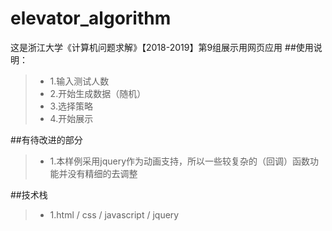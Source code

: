 # elevator_algorithm
这是浙江大学《计算机问题求解》【2018-2019】第9组展示用网页应用
##使用说明：
> - 1.输入测试人数
> - 2.开始生成数据（随机）
> - 3.选择策略
> - 4.开始展示


##有待改进的部分
> - 1.本样例采用jquery作为动画支持，所以一些较复杂的（回调）函数功能并没有精细的去调整

##技术栈
> - 1.html / css / javascript / jquery  

